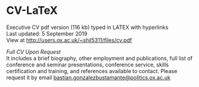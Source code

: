 # CV-LaTeX

Executive CV pdf version (116 kb) typed in LATEX with hyperlinks \
Last updated: 5 September 2019 \
View at http://users.ox.ac.uk/~shil5311/files/cv.pdf

*Full CV Upon Request* \
It includes a brief biography, other employment and publications, full list of conference and seminar presentations, conference service, skills certification and training, and references available to contact. Please request it by email bastian.gonzalezbustamante@politics.ox.ac.uk
